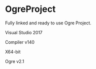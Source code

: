 # OgreProject
Fully linked and ready to use Ogre Project. 




Visual Studio 2017

Compiler v140

X64-bit

Ogre v2.1
